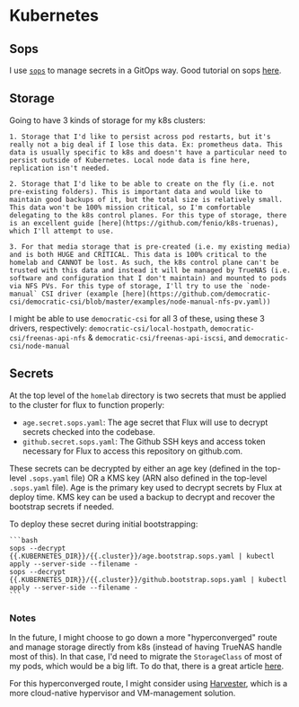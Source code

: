 # Kubernetes

## Sops

I use [`sops`](https://github.com/getsops/sops) to manage secrets in a GitOps way. Good tutorial on sops [here](https://blog.gitguardian.com/a-comprehensive-guide-to-sops/).

## Storage

Going to have 3 kinds of storage for my k8s clusters:

    1. Storage that I'd like to persist across pod restarts, but it's really not a big deal if I lose this data. Ex: prometheus data. This data is usually specific to k8s and doesn't have a particular need to persist outside of Kubernetes. Local node data is fine here, replication isn't needed.

    2. Storage that I'd like to be able to create on the fly (i.e. not pre-existing folders). This is important data and would like to maintain good backups of it, but the total size is relatively small. This data won't be 100% mission critical, so I'm comfortable delegating to the k8s control planes. For this type of storage, there is an excellent guide [here](https://github.com/fenio/k8s-truenas), which I'll attempt to use.

    3. For that media storage that is pre-created (i.e. my existing media) and is both HUGE and CRITICAL. This data is 100% critical to the homelab and CANNOT be lost. As such, the k8s control plane can't be trusted with this data and instead it will be managed by TrueNAS (i.e. software and configuration that I don't maintain) and mounted to pods via NFS PVs. For this type of storage, I'll try to use the `node-manual` CSI driver (example [here](https://github.com/democratic-csi/democratic-csi/blob/master/examples/node-manual-nfs-pv.yaml))

I might be able to use `democratic-csi` for all 3 of these, using these 3 drivers, respectively: `democratic-csi/local-hostpath`, `democratic-csi/freenas-api-nfs` & `democratic-csi/freenas-api-iscsi`, and `democratic-csi/node-manual`

## Secrets

At the top level of the `homelab` directory is two secrets that must be applied to the cluster for flux to function properly:

* `age.secret.sops.yaml`: The age secret that Flux will use to decrypt secrets checked into the codebase.
* `github.secret.sops.yaml`: The Github SSH keys and access token necessary for Flux to access this repository on github.com.

These secrets can be decrypted by either an age key (defined in the top-level `.sops.yaml` file) OR a KMS key (ARN also defined in the top-level `.sops.yaml` file). Age is the primary key used to decrypt secrets by Flux at deploy time. KMS key can be used a backup to decrypt and recover the bootstrap secrets if needed.

To deploy these secret during initial bootstrapping:

    ```bash
    sops --decrypt {{.KUBERNETES_DIR}}/{{.cluster}}/age.bootstrap.sops.yaml | kubectl apply --server-side --filename -
    sops --decrypt {{.KUBERNETES_DIR}}/{{.cluster}}/github.bootstrap.sops.yaml | kubectl apply --server-side --filename -
    ```

### Notes

In the future, I might choose to go down a more "hyperconverged" route and manage storage directly from k8s (instead of having TrueNAS handle most of this). In that case, I'd need to migrate the `StorageClass` of most of my pods, which would be a big lift. To do that, there is a great article [here](https://gist.github.com/deefdragon/d58a4210622ff64088bd62a5d8a4e8cc).

For this hyperconverged route, I might consider using [Harvester](https://github.com/harvester/harvester), which is a more cloud-native hypervisor and VM-management solution.
